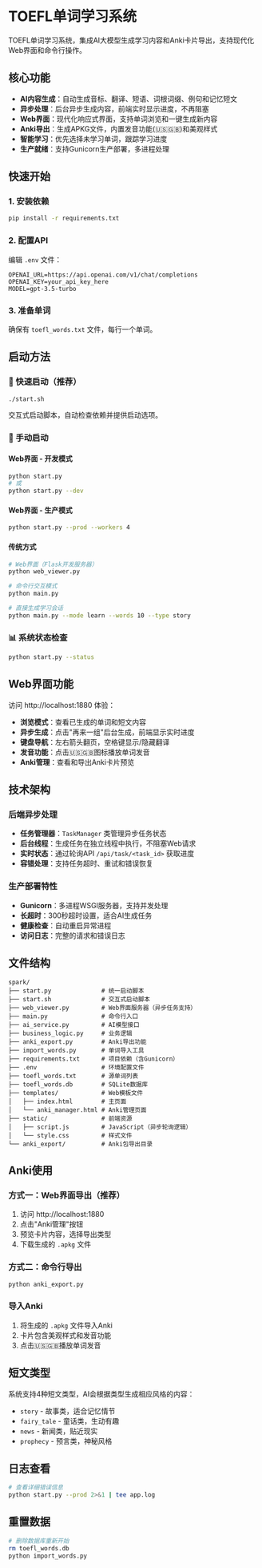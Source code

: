 # TOEFL单词学习系统

TOEFL单词学习系统，集成AI大模型生成学习内容和Anki卡片导出，支持现代化Web界面和命令行操作。

## 核心功能

- **AI内容生成**：自动生成音标、翻译、短语、词根词缀、例句和记忆短文
- **异步处理**：后台异步生成内容，前端实时显示进度，不再阻塞
- **Web界面**：现代化响应式界面，支持单词浏览和一键生成新内容
- **Anki导出**：生成APKG文件，内置发音功能(🇺🇸🇬🇧)和美观样式
- **智能学习**：优先选择未学习单词，跟踪学习进度
- **生产就绪**：支持Gunicorn生产部署，多进程处理

## 快速开始

### 1. 安装依赖
```bash
pip install -r requirements.txt
```

### 2. 配置API
编辑 `.env` 文件：
```env
OPENAI_URL=https://api.openai.com/v1/chat/completions
OPENAI_KEY=your_api_key_here
MODEL=gpt-3.5-turbo
```

### 3. 准备单词
确保有 `toefl_words.txt` 文件，每行一个单词。

## 启动方法

### 🚀 快速启动（推荐）
```bash
./start.sh
```
交互式启动脚本，自动检查依赖并提供启动选项。

### 🔧 手动启动

#### Web界面 - 开发模式
```bash
python start.py
# 或
python start.py --dev
```

#### Web界面 - 生产模式
```bash
python start.py --prod --workers 4
```

#### 传统方式
```bash
# Web界面（Flask开发服务器）
python web_viewer.py

# 命令行交互模式
python main.py

# 直接生成学习会话
python main.py --mode learn --words 10 --type story
```

### 📊 系统状态检查
```bash
python start.py --status
```

## Web界面功能

访问 http://localhost:1880 体验：
- **浏览模式**：查看已生成的单词和短文内容
- **异步生成**：点击"再来一组"后台生成，前端显示实时进度
- **键盘导航**：左右箭头翻页，空格键显示/隐藏翻译
- **发音功能**：点击🇺🇸🇬🇧图标播放单词发音
- **Anki管理**：查看和导出Anki卡片预览

## 技术架构

### 后端异步处理
- **任务管理器**：`TaskManager` 类管理异步任务状态
- **后台线程**：生成任务在独立线程中执行，不阻塞Web请求
- **实时状态**：通过轮询API `/api/task/<task_id>` 获取进度
- **容错处理**：支持任务超时、重试和错误恢复

### 生产部署特性
- **Gunicorn**：多进程WSGI服务器，支持并发处理
- **长超时**：300秒超时设置，适合AI生成任务
- **健康检查**：自动重启异常进程
- **访问日志**：完整的请求和错误日志

## 文件结构

```
spark/
├── start.py              # 统一启动脚本
├── start.sh              # 交互式启动脚本
├── web_viewer.py         # Web界面服务器（异步任务支持）
├── main.py               # 命令行入口
├── ai_service.py         # AI模型接口
├── business_logic.py     # 业务逻辑
├── anki_export.py        # Anki导出功能
├── import_words.py       # 单词导入工具
├── requirements.txt      # 项目依赖（含Gunicorn）
├── .env                  # 环境配置文件
├── toefl_words.txt       # 源单词列表
├── toefl_words.db        # SQLite数据库
├── templates/            # Web模板文件
│   ├── index.html        # 主页面
│   └── anki_manager.html # Anki管理页面
├── static/               # 前端资源
│   ├── script.js         # JavaScript（异步轮询逻辑）
│   └── style.css         # 样式文件
└── anki_export/          # Anki包导出目录
```

## Anki使用

### 方式一：Web界面导出（推荐）
1. 访问 http://localhost:1880
2. 点击"Anki管理"按钮
3. 预览卡片内容，选择导出类型
4. 下载生成的 `.apkg` 文件

### 方式二：命令行导出
```bash
python anki_export.py
```

### 导入Anki
1. 将生成的 `.apkg` 文件导入Anki
2. 卡片包含美观样式和发音功能
3. 点击🇺🇸🇬🇧播放单词发音

## 短文类型

系统支持4种短文类型，AI会根据类型生成相应风格的内容：
- `story` - 故事类，适合记忆情节
- `fairy_tale` - 童话类，生动有趣
- `news` - 新闻类，贴近现实
- `prophecy` - 预言类，神秘风格

## 日志查看
```bash
# 查看详细错误信息
python start.py --prod 2>&1 | tee app.log
```

## 重置数据
```bash
# 删除数据库重新开始
rm toefl_words.db
python import_words.py
```
